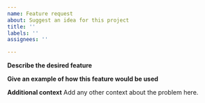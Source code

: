 ```yaml
---
name: Feature request
about: Suggest an idea for this project
title: ''
labels: ''
assignees: ''

---
```


**Describe the desired feature**

**Give an example of how this feature would be used**

**Additional context**
Add any other context about the problem here.
